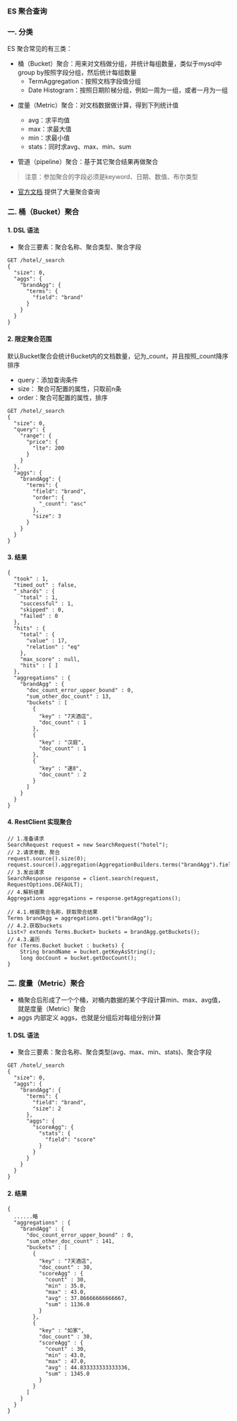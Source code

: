 ###  ES 聚合查询
### 一. 分类

ES 聚合常见的有三类：
* 桶（Bucket）聚合：用来对文档做分组，并统计每组数量，类似于mysql中group by按照字段分组，然后统计每组数量
  - TermAggregation：按照文档字段值分组
  - Date Histogram：按照日期阶梯分组，例如一周为一组，或者一月为一组

- 度量（Metric）聚合：对文档数据做计算，得到下列统计值
  - avg：求平均值
  - max：求最大值
  - min：求最小值
  - stats：同时求avg、max、min、sum
  
- 管道（pipeline）聚合：基于其它聚合结果再做聚合



> 注意：参加聚合的字段必须是keyword、日期、数值、布尔类型  


* [官方文档](https://www.elastic.co/guide/en/elasticsearch/reference/current/search-aggregations.html)
提供了大量聚合查询


### 二. 桶（Bucket）聚合
#### 1. DSL 语法
*  聚合三要素：聚合名称、聚合类型、聚合字段

```
GET /hotel/_search
{
  "size": 0,
  "aggs": {
    "brandAgg": {
      "terms": {
        "field": "brand"
      }
    }
  }
}
```



#### 2. 限定聚合范围
默认Bucket聚合会统计Bucket内的文档数量，记为_count，并且按照_count降序排序

* query：添加查询条件
* size： 聚合可配置的属性，只取前n条
* order：聚合可配置的属性，排序

```
GET /hotel/_search
{
  "size": 0,
  "query": {
    "range": {
      "price": {
        "lte": 200
      }
    }
  },
  "aggs": {
    "brandAgg": {
      "terms": {
        "field": "brand",
        "order": {
          "_count": "asc"
        },
        "size": 3
      }
    }
  }
}
```

#### 3. 结果
```
{
  "took" : 1,
  "timed_out" : false,
  "_shards" : {
    "total" : 1,
    "successful" : 1,
    "skipped" : 0,
    "failed" : 0
  },
  "hits" : {
    "total" : {
      "value" : 17,
      "relation" : "eq"
    },
    "max_score" : null,
    "hits" : [ ]
  },
  "aggregations" : {
    "brandAgg" : {
      "doc_count_error_upper_bound" : 0,
      "sum_other_doc_count" : 13,
      "buckets" : [
        {
          "key" : "7天酒店",
          "doc_count" : 1
        },
        {
          "key" : "汉庭",
          "doc_count" : 1
        },
        {
          "key" : "速8",
          "doc_count" : 2
        }
      ]
    }
  }
}
```


#### 4. RestClient 实现聚合
```
// 1.准备请求
SearchRequest request = new SearchRequest("hotel");
// 2.请求参数、聚合
request.source().size(0);
request.source().aggregation(AggregationBuilders.terms("brandAgg").field("brand").size(2));
// 3.发出请求
SearchResponse response = client.search(request, RequestOptions.DEFAULT);
// 4.解析结果
Aggregations aggregations = response.getAggregations();

// 4.1.根据聚合名称，获取聚合结果
Terms brandAgg = aggregations.get("brandAgg");
// 4.2.获取buckets
List<? extends Terms.Bucket> buckets = brandAgg.getBuckets();
// 4.3.遍历
for (Terms.Bucket bucket : buckets) {
    String brandName = bucket.getKeyAsString();
    long docCount = bucket.getDocCount();
}
```


### 二. 度量（Metric）聚合
* 桶聚合后形成了一个个桶，对桶内数据的某个字段计算min、max、avg值，就是度量（Metric）聚合
* aggs 内部定义 aggs，也就是分组后对每组分别计算

#### 1. DSL 语法
*  聚合三要素：聚合名称、聚合类型(avg、max、min、stats)、聚合字段

```
GET /hotel/_search
{
  "size": 0,
  "aggs": {
    "brandAgg": {
      "terms": {
        "field": "brand",
        "size": 2
      },
      "aggs": {
        "scoreAgg": {
          "stats": {
            "field": "score"
          }
        }
      }
    }
  }
}
```

#### 2. 结果
``` 
{
  ......略
  "aggregations" : {
    "brandAgg" : {
      "doc_count_error_upper_bound" : 0,
      "sum_other_doc_count" : 141,
      "buckets" : [
        {
          "key" : "7天酒店",
          "doc_count" : 30,
          "scoreAgg" : {
            "count" : 30,
            "min" : 35.0,
            "max" : 43.0,
            "avg" : 37.86666666666667,
            "sum" : 1136.0
          }
        },
        {
          "key" : "如家",
          "doc_count" : 30,
          "scoreAgg" : {
            "count" : 30,
            "min" : 43.0,
            "max" : 47.0,
            "avg" : 44.833333333333336,
            "sum" : 1345.0
          }
        }
      ]
    }
  }
}
```

